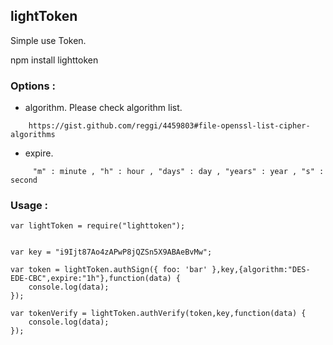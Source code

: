 ## lightToken


Simple use Token.


npm install lighttoken


### Options : 

- algorithm. Please check algorithm list.

```
	https://gist.github.com/reggi/4459803#file-openssl-list-cipher-algorithms
```
- expire.
```
	 "m" : minute , "h" : hour , "days" : day , "years" : year , "s" : second 

```

### Usage : 

```
var lightToken = require("lighttoken");


var key = "i9Ijt87Ao4zAPwP8jQZSn5X9ABAeBvMw";

var token = lightToken.authSign({ foo: 'bar' },key,{algorithm:"DES-EDE-CBC",expire:"1h"},function(data) {
	console.log(data);
});

var tokenVerify = lightToken.authVerify(token,key,function(data) {
	console.log(data);
});

```


